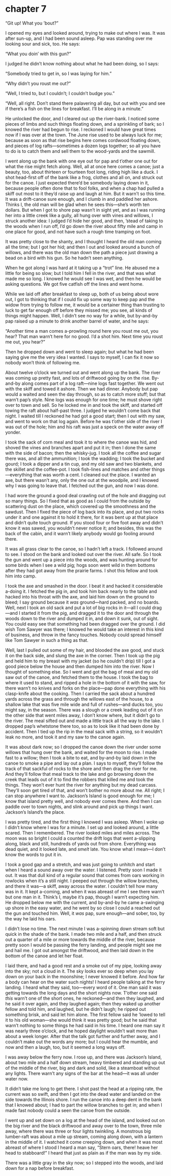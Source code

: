 # chapter 7

“Git up! What you ’bout?”

I opened my eyes and looked around, trying to make out where I was. It
was after sun-up, and I had been sound asleep. Pap was standing over me
looking sour and sick, too. He says:

“What you doin’ with this gun?”

I judged he didn’t know nothing about what he had been doing, so I
says:

“Somebody tried to get in, so I was laying for him.”

“Why didn’t you roust me out?”

“Well, I tried to, but I couldn’t; I couldn’t budge you.”

“Well, all right. Don’t stand there palavering all day, but out with
you and see if there’s a fish on the lines for breakfast. I’ll be along
in a minute.”

He unlocked the door, and I cleared out up the river-bank. I noticed
some pieces of limbs and such things floating down, and a sprinkling of
bark; so I knowed the river had begun to rise. I reckoned I would have
great times now if I was over at the town. The June rise used to be
always luck for me; because as soon as that rise begins here comes
cordwood floating down, and pieces of log rafts—sometimes a dozen logs
together; so all you have to do is to catch them and sell them to the
wood-yards and the sawmill.

I went along up the bank with one eye out for pap and t’other one out
for what the rise might fetch along. Well, all at once here comes a
canoe; just a beauty, too, about thirteen or fourteen foot long, riding
high like a duck. I shot head-first off of the bank like a frog,
clothes and all on, and struck out for the canoe. I just expected
there’d be somebody laying down in it, because people often done that
to fool folks, and when a chap had pulled a skiff out most to it they’d
raise up and laugh at him. But it warn’t so this time. It was a
drift-canoe sure enough, and I clumb in and paddled her ashore. Thinks
I, the old man will be glad when he sees this—she’s worth ten dollars.
But when I got to shore pap wasn’t in sight yet, and as I was running
her into a little creek like a gully, all hung over with vines and
willows, I struck another idea: I judged I’d hide her good, and then,
’stead of taking to the woods when I run off, I’d go down the river
about fifty mile and camp in one place for good, and not have such a
rough time tramping on foot.

It was pretty close to the shanty, and I thought I heard the old man
coming all the time; but I got her hid; and then I out and looked
around a bunch of willows, and there was the old man down the path a
piece just drawing a bead on a bird with his gun. So he hadn’t seen
anything.

When he got along I was hard at it taking up a “trot” line. He abused
me a little for being so slow; but I told him I fell in the river, and
that was what made me so long. I knowed he would see I was wet, and
then he would be asking questions. We got five catfish off the lines
and went home.

While we laid off after breakfast to sleep up, both of us being about
wore out, I got to thinking that if I could fix up some way to keep pap
and the widow from trying to follow me, it would be a certainer thing
than trusting to luck to get far enough off before they missed me; you
see, all kinds of things might happen. Well, I didn’t see no way for a
while, but by-and-by pap raised up a minute to drink another barrel of
water, and he says:

“Another time a man comes a-prowling round here you roust me out, you
hear? That man warn’t here for no good. I’d a shot him. Next time you
roust me out, you hear?”

Then he dropped down and went to sleep again; but what he had been
saying give me the very idea I wanted. I says to myself, I can fix it
now so nobody won’t think of following me.

About twelve o’clock we turned out and went along up the bank. The
river was coming up pretty fast, and lots of driftwood going by on the
rise. By-and-by along comes part of a log raft—nine logs fast together.
We went out with the skiff and towed it ashore. Then we had dinner.
Anybody but pap would a waited and seen the day through, so as to catch
more stuff; but that warn’t pap’s style. Nine logs was enough for one
time; he must shove right over to town and sell. So he locked me in and
took the skiff, and started off towing the raft about half-past three.
I judged he wouldn’t come back that night. I waited till I reckoned he
had got a good start; then I out with my saw, and went to work on that
log again. Before he was t’other side of the river I was out of the
hole; him and his raft was just a speck on the water away off yonder.

I took the sack of corn meal and took it to where the canoe was hid,
and shoved the vines and branches apart and put it in; then I done the
same with the side of bacon; then the whisky-jug. I took all the coffee
and sugar there was, and all the ammunition; I took the wadding; I took
the bucket and gourd; I took a dipper and a tin cup, and my old saw and
two blankets, and the skillet and the coffee-pot. I took fish-lines and
matches and other things—everything that was worth a cent. I cleaned
out the place. I wanted an axe, but there wasn’t any, only the one out
at the woodpile, and I knowed why I was going to leave that. I fetched
out the gun, and now I was done.

I had wore the ground a good deal crawling out of the hole and dragging
out so many things. So I fixed that as good as I could from the outside
by scattering dust on the place, which covered up the smoothness and
the sawdust. Then I fixed the piece of log back into its place, and put
two rocks under it and one against it to hold it there, for it was bent
up at that place and didn’t quite touch ground. If you stood four or
five foot away and didn’t know it was sawed, you wouldn’t never notice
it; and besides, this was the back of the cabin, and it warn’t likely
anybody would go fooling around there.

It was all grass clear to the canoe, so I hadn’t left a track. I
followed around to see. I stood on the bank and looked out over the
river. All safe. So I took the gun and went up a piece into the woods,
and was hunting around for some birds when I see a wild pig; hogs soon
went wild in them bottoms after they had got away from the prairie
farms. I shot this fellow and took him into camp.

I took the axe and smashed in the door. I beat it and hacked it
considerable a-doing it. I fetched the pig in, and took him back nearly
to the table and hacked into his throat with the axe, and laid him down
on the ground to bleed; I say ground because it _was_ ground—hard
packed, and no boards. Well, next I took an old sack and put a lot of
big rocks in it—all I could drag—and I started it from the pig, and
dragged it to the door and through the woods down to the river and
dumped it in, and down it sunk, out of sight. You could easy see that
something had been dragged over the ground. I did wish Tom Sawyer was
there; I knowed he would take an interest in this kind of business, and
throw in the fancy touches. Nobody could spread himself like Tom Sawyer
in such a thing as that.

Well, last I pulled out some of my hair, and blooded the axe good, and
stuck it on the back side, and slung the axe in the corner. Then I took
up the pig and held him to my breast with my jacket (so he couldn’t
drip) till I got a good piece below the house and then dumped him into
the river. Now I thought of something else. So I went and got the bag
of meal and my old saw out of the canoe, and fetched them to the house.
I took the bag to where it used to stand, and ripped a hole in the
bottom of it with the saw, for there warn’t no knives and forks on the
place—pap done everything with his clasp-knife about the cooking. Then
I carried the sack about a hundred yards across the grass and through
the willows east of the house, to a shallow lake that was five mile
wide and full of rushes—and ducks too, you might say, in the season.
There was a slough or a creek leading out of it on the other side that
went miles away, I don’t know where, but it didn’t go to the river. The
meal sifted out and made a little track all the way to the lake. I
dropped pap’s whetstone there too, so as to look like it had been done
by accident. Then I tied up the rip in the meal sack with a string, so
it wouldn’t leak no more, and took it and my saw to the canoe again.

It was about dark now; so I dropped the canoe down the river under some
willows that hung over the bank, and waited for the moon to rise. I
made fast to a willow; then I took a bite to eat, and by-and-by laid
down in the canoe to smoke a pipe and lay out a plan. I says to myself,
they’ll follow the track of that sackful of rocks to the shore and then
drag the river for me. And they’ll follow that meal track to the lake
and go browsing down the creek that leads out of it to find the robbers
that killed me and took the things. They won’t ever hunt the river for
anything but my dead carcass. They’ll soon get tired of that, and won’t
bother no more about me. All right; I can stop anywhere I want to.
Jackson’s Island is good enough for me; I know that island pretty well,
and nobody ever comes there. And then I can paddle over to town nights,
and slink around and pick up things I want. Jackson’s Island’s the
place.

I was pretty tired, and the first thing I knowed I was asleep. When I
woke up I didn’t know where I was for a minute. I set up and looked
around, a little scared. Then I remembered. The river looked miles and
miles across. The moon was so bright I could a counted the drift logs
that went a-slipping along, black and still, hundreds of yards out from
shore. Everything was dead quiet, and it looked late, and _smelt_ late.
You know what I mean—I don’t know the words to put it in.

I took a good gap and a stretch, and was just going to unhitch and
start when I heard a sound away over the water. I listened. Pretty soon
I made it out. It was that dull kind of a regular sound that comes from
oars working in rowlocks when it’s a still night. I peeped out through
the willow branches, and there it was—a skiff, away across the water. I
couldn’t tell how many was in it. It kept a-coming, and when it was
abreast of me I see there warn’t but one man in it. Think’s I, maybe
it’s pap, though I warn’t expecting him. He dropped below me with the
current, and by-and-by he came a-swinging up shore in the easy water,
and he went by so close I could a reached out the gun and touched him.
Well, it _was_ pap, sure enough—and sober, too, by the way he laid his
oars.

I didn’t lose no time. The next minute I was a-spinning down stream
soft but quick in the shade of the bank. I made two mile and a half,
and then struck out a quarter of a mile or more towards the middle of
the river, because pretty soon I would be passing the ferry landing,
and people might see me and hail me. I got out amongst the driftwood,
and then laid down in the bottom of the canoe and let her float.

I laid there, and had a good rest and a smoke out of my pipe, looking
away into the sky; not a cloud in it. The sky looks ever so deep when
you lay down on your back in the moonshine; I never knowed it before.
And how far a body can hear on the water such nights! I heard people
talking at the ferry landing. I heard what they said, too—every word of
it. One man said it was getting towards the long days and the short
nights now. T’other one said _this_ warn’t one of the short ones, he
reckoned—and then they laughed, and he said it over again, and they
laughed again; then they waked up another fellow and told him, and
laughed, but he didn’t laugh; he ripped out something brisk, and said
let him alone. The first fellow said he ’lowed to tell it to his old
woman—she would think it was pretty good; but he said that warn’t
nothing to some things he had said in his time. I heard one man say it
was nearly three o’clock, and he hoped daylight wouldn’t wait more than
about a week longer. After that the talk got further and further away,
and I couldn’t make out the words any more; but I could hear the
mumble, and now and then a laugh, too, but it seemed a long ways off.

I was away below the ferry now. I rose up, and there was Jackson’s
Island, about two mile and a half down stream, heavy timbered and
standing up out of the middle of the river, big and dark and solid,
like a steamboat without any lights. There warn’t any signs of the bar
at the head—it was all under water now.

It didn’t take me long to get there. I shot past the head at a ripping
rate, the current was so swift, and then I got into the dead water and
landed on the side towards the Illinois shore. I run the canoe into a
deep dent in the bank that I knowed about; I had to part the willow
branches to get in; and when I made fast nobody could a seen the canoe
from the outside.

I went up and set down on a log at the head of the island, and looked
out on the big river and the black driftwood and away over to the town,
three mile away, where there was three or four lights twinkling. A
monstrous big lumber-raft was about a mile up stream, coming along
down, with a lantern in the middle of it. I watched it come creeping
down, and when it was most abreast of where I stood I heard a man say,
“Stern oars, there! heave her head to stabboard!” I heard that just as
plain as if the man was by my side.

There was a little gray in the sky now; so I stepped into the woods,
and laid down for a nap before breakfast.